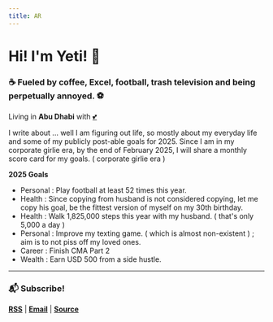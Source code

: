 ```yaml
---
title: AR
---
```

# Hi! I'm Yeti! 🌟

### ☕ Fueled by coffee, Excel, football, trash television and being perpetually annoyed. ⚽

Living in **Abu Dhabi** with [💕](https://rishikeshs.com)

I write about ... well I am figuring out life, so mostly about my everyday life and some of my publicly post-able goals for 2025.  Since I am in my corporate girlie era, by the end of February 2025, I will share a monthly score card for my goals. ( corporate girlie era )

**2025 Goals** 

* Personal : Play football at least 52 times this year. 
* Health : Since copying from husband is not considered copying, let me copy his goal, be the fittest version of myself on my 30th birthday.
* Health : Walk 1,825,000 steps this year with my husband. ( that's only 5,000 a day )
* Personal : Improve my texting game. ( which is almost non-existent ) ; aim is to not piss off my loved ones.
* Career : Finish CMA Part 2
* Wealth : Earn USD 500 from a side hustle.

- - -

### 📬 Subscribe!

**[RSS](/index.xml)** | **[Email](mailto:hello@tibetanyeti.com)** | **[Source](https://github.com/rishikeshsreehari/tibetanyeti)**
